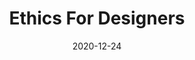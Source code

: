 ---
title: "Ethics For Designers"
authors:
    - "Jet Gispen"
categories: 
    - "inclusive design"
    - "ethics"
link: "https://www.ethicsfordesigners.com/"
date: "2020-12-24"
---